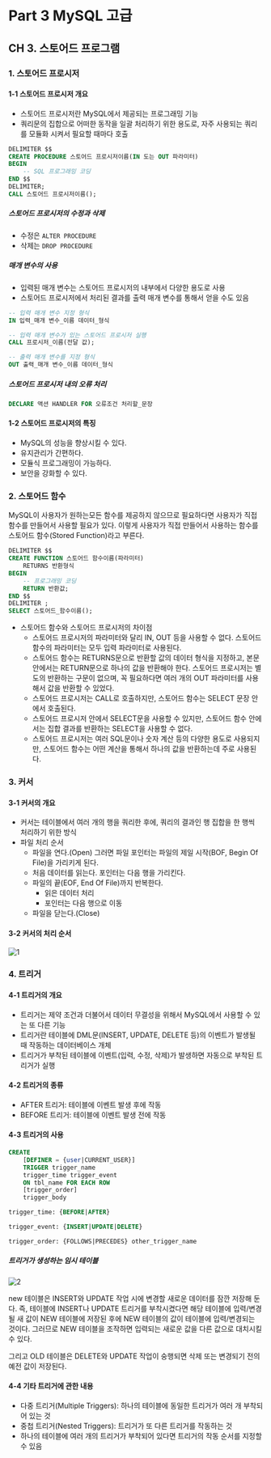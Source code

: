 # Part 3 MySQL 고급

## CH 3. 스토어드 프로그램

### 1. 스토어드 프로시저

#### 1-1 스토어드 프로시저 개요

- 스토어드 프로시저란 MySQL에서 제공되는 프로그래밍 기능
- 쿼리문의 집합으로 어떠한 동작을 일괄 처리하기 위한 용도로, 자주 사용되는 쿼리를 모듈화 시켜서 필요할 때마다 호출

```SQL
DELIMITER $$
CREATE PROCEDURE 스토어드 프로시저이름(IN 도는 OUT 파라미터)
BEGIN
    -- SQL 프로그래밍 코딩
END $$
DELIMITER;
CALL 스토어드 프로시저이름();
```

##### 스토어드 프로시저의 수정과 삭제

- 수정은 `ALTER PROCEDURE`
- 삭제는 `DROP PROCEDURE`

##### 매개 변수의 사용

- 입력된 매개 변수는 스토어드 프로시저의 내부에서 다양한 용도로 사용
- 스토어드 프로시저에서 처리된 결과를 출력 매개 변수를 통해서 얻을 수도 있음

```SQL
-- 입력 매개 변수 지정 형식
IN 입력_매개 변수_이름 데이터_형식

-- 입력 매개 변수가 있는 스토어드 프로시저 실행
CALL 프로시저_이름(전달 값);

-- 출력 매개 변수를 지정 형식
OUT 출력_매개 변수_이름 데이터_형식
```

##### 스토어드 프로시저 내의 오류 처리

```SQL
DECLARE 액션 HANDLER FOR 오류조건 처리할_문장
```

#### 1-2 스토어드 프로시저의 특징

- MySQL의 성능을 향상시킬 수 있다.
- 유지관리가 간편하다.
- 모듈식 프로그래밍이 가능하다.
- 보안을 강화할 수 있다.

### 2. 스토어드 함수

<p>
    MySQL이 사용자가 원하는모든 함수를 제공하지 않으므로 필요하다면 사용자가 직접 함수를 만들어서 사용할 필요가 있다. 이렇게 사용자가 직접 만들어서 사용하는 함수를 스토어드 함수(Stored Function)라고 부른다.
</p>

```SQL
DELIMITER $$
CREATE FUNCTION 스토어드 함수이름(파라미터)
    RETURNS 반환형식
BEGIN
    -- 프로그래밍 코딩
    RETURN 반환값;
END $$
DELIMITER ;
SELECT 스토어드_함수이름();
```

- 스토어드 함수와 스토어드 프로시저의 차이점
  - 스토어드 프로시저의 파라미터와 달리 IN, OUT 등을 사용할 수 없다. 스토어드 함수의 파라미터는 모두 입력 파라미터로 사용된다.
  - 스토어드 함수는 RETURNS문으로 반환할 값의 데이터 형식을 지정하고, 본문 안에서는 RETURN문으로 하나의 값을 반환해야 한다. 스토어드 프로시저는 별도의 반환하는 구문이 없으며, 꼭 필요하다면 여러 개의 OUT 파라미터를 사용해서 값을 반환할 수 있었다.
  - 스토어드 프로시저는 CALL로 호출하지만, 스토어드 함수는 SELECT 문장 안에서 호출된다.
  - 스토어드 프로시저 안에서 SELECT문을 사용할 수 있지만, 스토어드 함수 안에서는 집합 결과를 반환하는 SELECT을 사용할 수 없다.
  - 스토어드 프로시저는 여러 SQL문이나 숫자 계산 등의 다양한 용도로 사용되지만, 스토어드 함수는 어떤 계산을 통해서 하나의 값을 반환하는데 주로 사용된다.

### 3. 커서

#### 3-1 커서의 개요

- 커서는 테이블에서 여러 개의 행을 쿼리한 후에, 쿼리의 결과인 행 집합을 한 행씩 처리하기 위한 방식
- 파일 처리 순서
  - 파일을 연다.(Open) 그러면 파일 포인터는 파일의 제일 시작(BOF, Begin Of File)을 가리키게 된다.
  - 처음 데이터를 읽는다. 포인터는 다음 행을 가리킨다.
  - 파일의 끝(EOF, End Of File)까지 반복한다.
    - 읽은 데이터 처리
    - 포인터는 다음 행으로 이동
  - 파일을 닫는다.(Close)

#### 3-2 커서의 처리 순서

![1](https://user-images.githubusercontent.com/38815618/96712631-639d8d00-13da-11eb-8fda-710929d3eb0c.PNG)

### 4. 트리거

#### 4-1 트리거의 개요

- 트리거는 제약 조건과 더불어서 데이터 무결성을 위해서 MySQL에서 사용할 수 있는 또 다른 기능
- 트리거란 테이블에 DML문(INSERT, UPDATE, DELETE 등)의 이벤트가 발생될 때 작동하는 데이터베이스 개체
- 트리거가 부착된 테이블에 이벤트(입력, 수정, 삭제)가 발생하면 자동으로 부착된 트리거가 실행

#### 4-2 트리거의 종류

- AFTER 트리거: 테이블에 이벤트 발생 후에 작동
- BEFORE 트리거: 테이블에 이벤트 발생 전에 작동

#### 4-3 트리거의 사용

```SQL
CREATE
    [DEFINER = {user|CURRENT_USER}]
    TRIGGER trigger_name
    trigger_time trigger_event
    ON tbl_name FOR EACH ROW
    [trigger_order]
    trigger_body

trigger_time: {BEFORE|AFTER}

trigger_event: {INSERT|UPDATE|DELETE}

trigger_order: {FOLLOWS|PRECEDES} other_trigger_name
```

##### 트리거가 생성하는 임시 테이블

![2](https://user-images.githubusercontent.com/38815618/96712634-64ceba00-13da-11eb-9b84-07abe6d3ba28.PNG)

<p>
    new 테이블은 INSERT와 UPDATE 작업 시에 변경할 새로운 데이터를 잠깐 저장해 둔다. 즉, 테이블에 INSERT나 UPDATE 트리거를 부착시켰다면 해당 테이블에 입력/변경될 새 값이 NEW 테이블에 저장된 후에 NEW 테이블의 값이 테이블에 입력/변경되는 것이다. 그러므로 NEW 테이블을 조작하면 입력되는 새로운 값을 다른 값으로 대치시킬 수 있다.
</p>

<p>
    그리고 OLD 테이블은 DELETE와 UPDATE 작업이 숭행되면 삭제 또는 변경되기 전의 예전 값이 저장된다.
</p>

#### 4-4 기타 트리거에 관한 내용

- 다중 트리거(Multiple Triggers): 하나의 테이블에 동일한 트리거가 여러 개 부착되어 있는 것
- 중첩 트리거(Nested Triggers): 트리거가 또 다른 트리거를 작동하는 것
- 하나의 테이블에 여러 개의 트리거가 부착되어 있다면 트리거의 작동 순서를 지정할 수 있음

